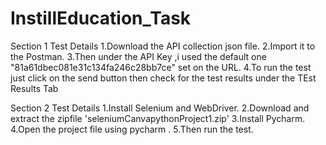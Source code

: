 # InstillEducation_Task

Section 1 Test Details
1.Download the API  collection json file.
2.Import it to the Postman.
3.Then under the API Key ,i used the default one "81a61dbec081e31c134fa246c28bb7ce" set on the URL.
4.To run the test just click on the send button then check for the test results under the TEst Results Tab

Section 2 Test Details
1.Install Selenium and WebDriver.
2.Download and extract the zipfile 'seleniumCanvapythonProject1.zip'
3.Install Pycharm.
4.Open the project file using pycharm .
5.Then run the test.
